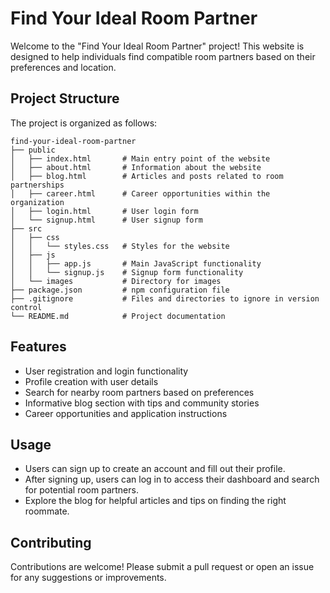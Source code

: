 # Find Your Ideal Room Partner

Welcome to the "Find Your Ideal Room Partner" project! This website is designed to help individuals find compatible room partners based on their preferences and location.

## Project Structure

The project is organized as follows:

```
find-your-ideal-room-partner
├── public
│   ├── index.html       # Main entry point of the website
│   ├── about.html       # Information about the website
│   ├── blog.html        # Articles and posts related to room partnerships
│   ├── career.html      # Career opportunities within the organization
│   ├── login.html       # User login form
│   └── signup.html      # User signup form
├── src
│   ├── css
│   │   └── styles.css   # Styles for the website
│   ├── js
│   │   ├── app.js       # Main JavaScript functionality
│   │   └── signup.js    # Signup form functionality
│   └── images           # Directory for images
├── package.json         # npm configuration file
├── .gitignore           # Files and directories to ignore in version control
└── README.md            # Project documentation
```
## Features
- User registration and login functionality
- Profile creation with user details
- Search for nearby room partners based on preferences
- Informative blog section with tips and community stories
- Career opportunities and application instructions
## Usage
- Users can sign up to create an account and fill out their profile.
- After signing up, users can log in to access their dashboard and search for potential room partners.
- Explore the blog for helpful articles and tips on finding the right roommate.
## Contributing
Contributions are welcome! Please submit a pull request or open an issue for any suggestions or improvements.
